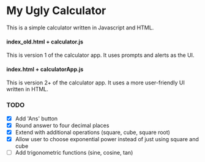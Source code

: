 # My Ugly Calculator
This is a simple calculator written in Javascript and HTML.

#### index_old.html + calculator.js
This is version 1 of the calculator app. It uses prompts and alerts as the UI.

#### index.html + calculatorApp.js
This is version 2+ of the calculator app. It uses a more user-friendly UI written in HTML.

### TODO

- [x]  Add 'Ans' button
- [x] Round answer to four decimal places
- [x] Extend with additional operations (square, cube, square root)
- [x] Allow user to choose exponential power instead of just using square and cube
- [ ] Add trigonometric functions (sine, cosine, tan)
